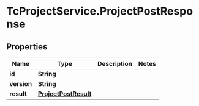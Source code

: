 # TcProjectService.ProjectPostResponse

## Properties
Name | Type | Description | Notes
------------ | ------------- | ------------- | -------------
**id** | **String** |  | 
**version** | **String** |  | 
**result** | [**ProjectPostResult**](ProjectPostResult.md) |  | 


